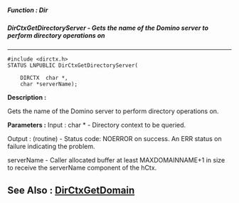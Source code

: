 ##### Function : Dir
##### DirCtxGetDirectoryServer - Gets the name of the Domino server to perform directory operations on
---
```
#include <dirctx.h>
STATUS LNPUBLIC DirCtxGetDirectoryServer(

	DIRCTX  char *,
	char *serverName);
```
**Description :**

Gets the name of the Domino server to perform directory operations on.

**Parameters :**
Input :
char *  -  Directory context to be queried.

Output :
(routine)  -  Status code: 
NOERROR on success. 
An ERR status on failure indicating the problem. 


serverName  -  Caller allocated buffer at least MAXDOMAINNAME+1 in size to receive the serverName component of the hCtx.


**See Also :**
[DirCtxGetDomain](/reference/Func/DirCtxGetDomain)
---
